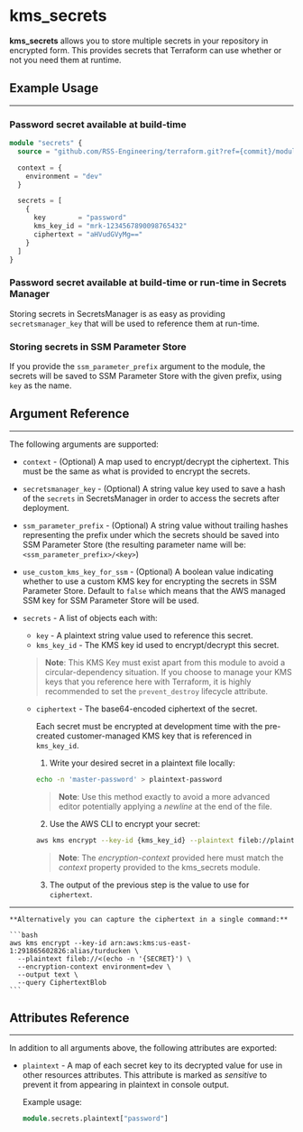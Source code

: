 # kms_secrets

**kms_secrets** allows you to store multiple secrets in your repository in encrypted form. This provides secrets that Terraform can use whether or not you need them at runtime.

## Example Usage

---

### Password secret available at build-time

```terraform
module "secrets" {
  source = "github.com/RSS-Engineering/terraform.git?ref={commit}/modules/kms_secrets"

  context = {
    environment = "dev"
  }

  secrets = [
    {
      key        = "password"
      kms_key_id = "mrk-1234567890098765432"
      ciphertext = "aHVudGVyMg=="
    }
  ]
}
```

### Password secret available at build-time or run-time in Secrets Manager

Storing secrets in SecretsManager is as easy as providing `secretsmanager_key` that will be used to reference them at run-time.

### Storing secrets in SSM Parameter Store

If you provide the `ssm_parameter_prefix` argument to the module, the secrets will be saved to SSM Parameter Store with the given prefix, using `key` as the name.

## Argument Reference

---

The following arguments are supported:

- `context` - (Optional) A map used to encrypt/decrypt the ciphertext. This must be the same as what is provided to encrypt the secrets.
- `secretsmanager_key` - (Optional) A string value key used to save a hash of the `secrets` in SecretsManager in order to access the secrets after deployment.
- `ssm_parameter_prefix` - (Optional) A string value without trailing hashes representing the prefix under which the secrets should be saved into SSM Parameter Store (the resulting parameter name will be: `<ssm_parameter_prefix>/<key>`)
- `use_custom_kms_key_for_ssm` - (Optional) A boolean value indicating whether to use a custom KMS key for encrypting the secrets in SSM Parameter Store. Default to `false` which means that the AWS managed SSM key for SSM Parameter Store will be used.
- `secrets` - A list of objects each with:

  - `key` - A plaintext string value used to reference this secret.
  - `kms_key_id` - The KMS key id used to encrypt/decrypt this secret.

  > **Note**: This KMS Key must exist apart from this module to avoid a circular-dependency situation. If you choose to manage your KMS keys that you reference here with Terraform, it is highly recommended to set the `prevent_destroy` lifecycle attribute.

  - `ciphertext` - The base64-encoded ciphertext of the secret.

    Each secret must be encrypted at development time with the pre-created customer-managed KMS key that is referenced in `kms_key_id`.

    1. Write your desired secret in a plaintext file locally:

    ```bash
    echo -n 'master-password' > plaintext-password
    ```

    > **Note**: Use this method exactly to avoid a more advanced editor potentially applying a _newline_ at the end of the file.

    2. Use the AWS CLI to encrypt your secret:

    ```bash
    aws kms encrypt --key-id {kms_key_id} --plaintext fileb://plaintext-password --encryption-context environment=dev --output text --query CiphertextBlob
    ```

    > **Note**: The _encryption-context_ provided here must match the _context_ property provided to the kms_secrets module.

    3. The output of the previous step is the value to use for `ciphertext`.

---
    **Alternatively you can capture the ciphertext in a single command:**
    
    ```bash
    aws kms encrypt --key-id arn:aws:kms:us-east-1:291865602826:alias/turducken \
      --plaintext fileb://<(echo -n '{SECRET}') \
      --encryption-context environment=dev \
      --output text \
      --query CiphertextBlob
    ```  

## Attributes Reference

---

In addition to all arguments above, the following attributes are exported:

- `plaintext` - A map of each secret key to its decrypted value for use in other resources attributes. This attribute is marked as _sensitive_ to prevent it from appearing in plaintext in console output.

  Example usage:

  ```terraform
  module.secrets.plaintext["password"]
  ```
